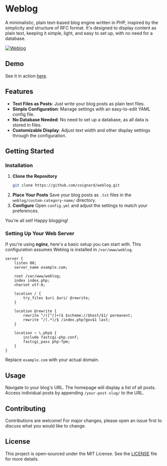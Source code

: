 # Weblog

A minimalistic, plain text-based blog engine written in PHP, inspired by the simplicity and structure of RFC format. It's designed to display content as plain text, keeping it simple, light, and easy to set up, with no need for a database.

[![Weblog](https://github.com/coignard/weblog/assets/119790348/e6abdedf-dfd0-4850-8dcb-f3576681b5f5)](https://renecoignard.com/)

## Demo

See it in action [here](https://renecoignard.com/).

## Features

- **Text Files as Posts**: Just write your blog posts as plain text files.
- **Simple Configuration**: Manage settings with an easy-to-edit YAML config file.
- **No Database Needed**: No need to set up a database, as all data is stored in files.
- **Customizable Display**: Adjust text width and other display settings through the configuration.

## Getting Started

### Installation

1. **Clone the Repository**
   ```bash
   git clone https://github.com/coignard/weblog.git
   ```
2. **Place Your Posts**
   Save your blog posts as `.txt` files in the `weblog/custom-category-name/` directory.
3. **Configure**
   Open `config.yml` and adjust the settings to match your preferences.

You're all set! Happy blogging!

### Setting Up Your Web Server

If you're using **nginx**, here's a basic setup you can start with. This configuration assumes Weblog is installed in `/var/www/weblog`.

```nginx
server {
    listen 80;
    server_name example.com;

    root /var/www/weblog;
    index index.php;
    charset utf-8;

    location / {
        try_files $uri $uri/ @rewrite;
    }

    location @rewrite {
        rewrite ^/([^/]+)$ $scheme://$host/$1/ permanent;
        rewrite ^/(.*)/$ /index.php?go=$1 last;
    }

    location ~ \.php$ {
        include fastcgi-php.conf;
        fastcgi_pass php-fpm;
    }
}
```

Replace `example.com` with your actual domain.

## Usage

Navigate to your blog's URL. The homepage will display a list of all posts. Access individual posts by appending `/your-post-slug/` to the URL.

## Contributing

Contributions are welcome! For major changes, please open an issue first to discuss what you would like to change.

## License

This project is open-sourced under the MIT License. See the [LICENSE](LICENSE) file for more details.
